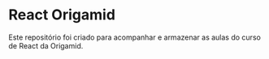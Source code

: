 # React Origamid

Este repositório foi criado para acompanhar e armazenar as aulas do curso de React da Origamid.

